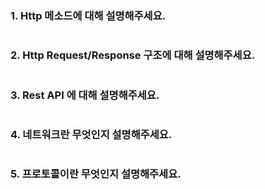 ### 1. Http 메소드에 대해 설명해주세요.

~~~

~~~

### 2. Http Request/Response 구조에 대해 설명해주세요.

~~~

~~~

### 3. Rest API 에 대해 설명해주세요.

~~~

~~~

### 4. 네트워크란 무엇인지 설명해주세요.

~~~

~~~

### 5. 프로토콜이란 무엇인지 설명해주세요.

~~~

~~~